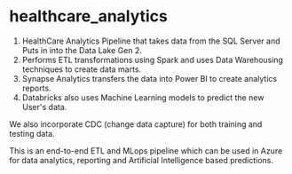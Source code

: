 # healthcare_analytics

1. HealthCare Analytics Pipeline that takes data from the SQL Server and Puts in into the Data Lake Gen 2.
2. Performs ETL transformations using Spark and uses Data Warehousing techniques to create data marts.
3. Synapse Analytics transfers the data into Power BI to create analytics reports.
4. Databricks also uses Machine Learning models to predict the new User's data.

We also incorporate CDC (change data capture) for both training and testing data.

This is an end-to-end ETL and MLops pipeline which can be used in Azure for data analytics, reporting and Artificial Intelligence based predictions.
